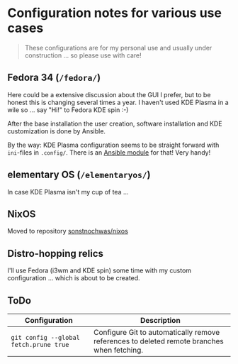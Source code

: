 # Configuration notes for various use cases

> These configurations are for my personal use and usually under construction ... so please use with care!

## Fedora 34 (`/fedora/`)

Here could be a extensive discussion about the GUI I prefer, but to be honest this is changing several times a year. I haven't used KDE Plasma in a wile so ... say "Hi!" to Fedora KDE spin :-)

After the base installation the user creation, software installation and KDE customization is done by Ansible.

By the way: KDE Plasma configuration seems to be straight forward with `ini`-files in `.config/`. There is an [Ansible module](https://docs.ansible.com/ansible/2.9/modules/ini_file_module.html) for that! Very handy!

## elementary OS (`/elementaryos/`)

In case KDE Plasma isn't my cup of tea ...

## NixOS

Moved to repository [sonstnochwas/nixos](../nixos/README.md)

## Distro-hopping relics

I'll use Fedora (i3wm and KDE spin) some time with my custom configuration ... which is about to be created.

## ToDo

Configuration | Description
--- | ---
`git config --global fetch.prune true` | Configure Git to automatically remove references to deleted remote branches when fetching.
